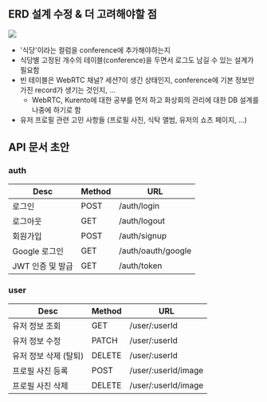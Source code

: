 ## ERD 설계 수정 & 더 고려해야할 점

![](/S07P12A105/commit/erd_0719.png)

- '식당'이라는 컬럼을 conference에 추가해야하는지
- 식당별 고정된 개수의 테이블(conference)을 두면서 로그도 남길 수 있는 설계가 필요함
- 빈 테이블은 WebRTC 채널? 세션?이 생긴 상태인지, conference에 기본 정보만 가진 record가 생기는 것인지, ...
  - WebRTC, Kurento에 대한 공부를 먼저 하고 화상회의 관리에 대한 DB 설계를 나중에 하기로 함
- 유저 프로필 관련 고민 사항들 (프로필 사진, 식탁 앨범, 유저의 쇼츠 페이지, ...)

## API 문서 초안

### auth

| Desc             | Method | URL                |
| ---------------- | ------ | ------------------ |
| 로그인           | POST   | /auth/login        |
| 로그아웃         | GET    | /auth/logout       |
| 회원가입         | POST   | /auth/signup       |
| Google 로그인    | GET    | /auth/oauth/google |
| JWT 인증 및 발급 | GET    | /auth/token        |

### user

| Desc                  | Method | URL                 |
| --------------------- | ------ | ------------------- |
| 유저 정보 조회        | GET    | /user/:userId       |
| 유저 정보 수정        | PATCH  | /user/:userId       |
| 유저 정보 삭제 (탈퇴) | DELETE | /user/:userId       |
| 프로필 사진 등록      | POST   | /user/:userId/image |
| 프로필 사진 삭제      | DELETE | /user/:userId/image |
